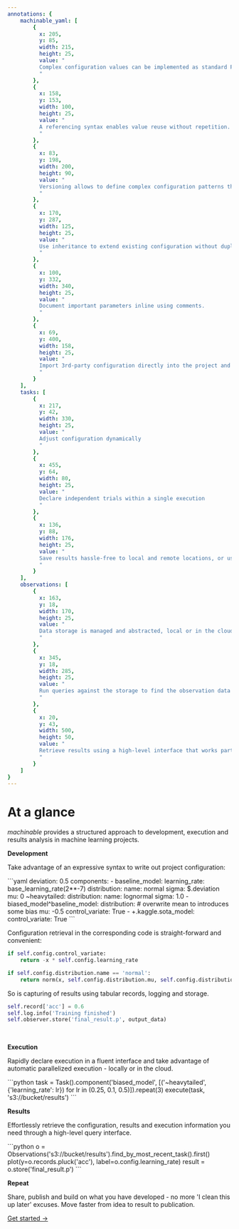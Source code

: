 ```yaml
---
annotations: {
    machinable_yaml: [
        {
          x: 205, 
          y: 85, 
          width: 215,
          height: 25, 
          value: "
          Complex configuration values can be implemented as standard Python methods and directly called in-place.
          "
        },
        {
          x: 158, 
          y: 153, 
          width: 100,
          height: 25, 
          value: "
          A referencing syntax enables value reuse without repetition.
          "
        },
        {
          x: 83, 
          y: 198, 
          width: 200,
          height: 90, 
          value: "
          Versioning allows to define complex configuration patterns that can be swapped in and out efficiently.
          "
        },
        {
          x: 170, 
          y: 287, 
          width: 125,
          height: 25, 
          value: "
          Use inheritance to extend existing configuration without duplication.
          "
        },
        {
          x: 100, 
          y: 332, 
          width: 340,
          height: 25, 
          value: "
          Document important parameters inline using comments.
          "
        },
        {
          x: 69, 
          y: 400, 
          width: 158,
          height: 25, 
          value: "
          Import 3rd-party configuration directly into the project and adapt it to your needs
          "
        }
    ],
    tasks: [
        {
          x: 217, 
          y: 42, 
          width: 330,
          height: 25, 
          value: "
          Adjust configuration dynamically
          "
        },
        {
          x: 455, 
          y: 64, 
          width: 80,
          height: 25, 
          value: "
          Declare independent trials within a single execution
          "
        },
        {
          x: 136, 
          y: 88, 
          width: 176,
          height: 25, 
          value: "
          Save results hassle-free to local and remote locations, or use temporary storage during development
          "
        }
    ],
    observations: [
        {
          x: 163, 
          y: 18, 
          width: 170,
          height: 25, 
          value: "
          Data storage is managed and abstracted, local or in the cloud
          "
        },
        {
          x: 345, 
          y: 18, 
          width: 285,
          height: 25, 
          value: "
          Run queries against the storage to find the observation data you need
          "
        },
        {
          x: 20, 
          y: 43, 
          width: 500,
          height: 50, 
          value: "
          Retrieve results using a high-level interface that works particularly well in interactive environments
          "
        }
    ]
}
---
```


# At a glance

*machinable* provides a structured approach to development, execution and results analysis in machine learning projects.

**Development**

Take advantage of an expressive syntax to write out project configuration:

<Annotated name="machinable_yaml" :debug="false">
```yaml
deviation: 0.5
components:
    - baseline_model:
        learning_rate: base_learning_rate(2**-7)
        distribution:
          name: normal
          sigma: $.deviation
          mu: 0
        ~heavytailed:
          distribution:
            name: lognormal
            sigma: 1.0
    - biased_model^baseline_model:
        distribution:
          # overwrite mean to introduces some bias
          mu: -0.5
        control_variate: True
    - +.kaggle.sota_model:
        control_variate: True
```
</Annotated>

Configuration retrieval in the corresponding code is straight-forward and convenient:

```python   
if self.config.control_variate:
    return -x * self.config.learning_rate

if self.config.distribution.name == 'normal':
    return norm(x, self.config.distribution.mu, self.config.distribution.sigma)
```
So is capturing of results using tabular records, logging and storage. 

```python
self.record['acc'] = 0.6
self.log.info('Training finished')
self.observer.store('final_result.p', output_data)
```

<br />

**Execution**

Rapidly declare execution in a fluent interface  and take advantage of automatic parallelized execution - locally or in the cloud.

<Annotated name="tasks" :debug="false">
```python
task = Task().component('biased_model', 
                        [('~heavytailed', {'learning_rate': lr}) 
                        for lr in (0.25, 0.1, 0.5)]).repeat(3)
execute(task, 's3://bucket/results')
```
</Annotated>

<br />

**Results**

Effortlessly retrieve the configuration, results and execution information you need through a high-level query interface. 

<Annotated name="observations" :debug="false">
```python
o = Observations('s3://bucket/results').find_by_most_recent_task().first()
plot(y=o.records.pluck('acc'), label=o.config.learning_rate)
result = o.store('final_result.p')
```
</Annotated>

<br />

**Repeat**

Share, publish and build on what you have developed - no more 'I clean this up later' excuses. Move faster from idea to result to publication.

[Get started →](./installation.md)
